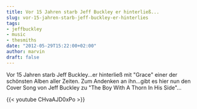 ```yaml
---
title: Vor 15 Jahren starb Jeff Buckley er hinterließ...
slug: vor-15-jahren-starb-jeff-buckley-er-hinterlies
tags:
- jeffbuckley
- music
- thesmiths
date: "2012-05-29T15:22:00+02:00"
author: marvin
draft: false
---
```

Vor 15 Jahren starb Jeff Buckley...er hinterließ mit "Grace" einer der
schönsten Alben aller Zeiten. Zum Andenken an ihn...gibt es hier nun den
Cover Song von Jeff Buckley zu "The Boy With A Thorn In His Side"...

{{< youtube CHvaAJD0xPo >}}